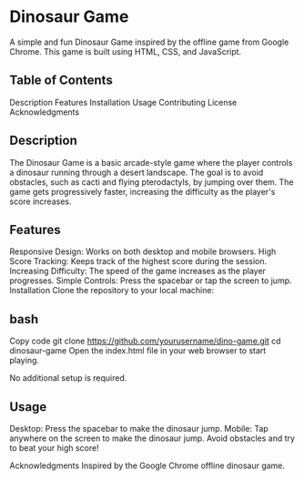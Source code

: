 # Dinosaur Game
A simple and fun Dinosaur Game inspired by the offline game from Google Chrome. This game is built using HTML, CSS, and JavaScript.

## Table of Contents
Description
Features
Installation
Usage
Contributing
License
Acknowledgments

## Description
The Dinosaur Game is a basic arcade-style game where the player controls a dinosaur running through a desert landscape. The goal is to avoid obstacles, such as cacti and flying pterodactyls, by jumping over them. The game gets progressively faster, increasing the difficulty as the player's score increases.

## Features
Responsive Design: Works on both desktop and mobile browsers.
High Score Tracking: Keeps track of the highest score during the session.
Increasing Difficulty: The speed of the game increases as the player progresses.
Simple Controls: Press the spacebar or tap the screen to jump.
Installation
Clone the repository to your local machine:

## bash
Copy code
git clone https://github.com/yourusername/dino-game.git
cd dinosaur-game
Open the index.html file in your web browser to start playing.

No additional setup is required.

## Usage
Desktop: Press the spacebar to make the dinosaur jump.
Mobile: Tap anywhere on the screen to make the dinosaur jump.
Avoid obstacles and try to beat your high score!

Acknowledgments
Inspired by the Google Chrome offline dinosaur game.